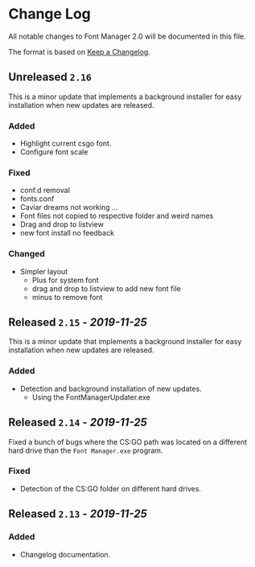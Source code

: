 # Change Log
All notable changes to Font Manager 2.0 will be documented in this file.

The format is based on [Keep a Changelog](http://keepachangelog.com/).
<!-- View template here: https://gist.github.com/juampynr/4c18214a8eb554084e21d6e288a18a2c -->

## Unreleased `2.16` 

This is a minor update that implements a background installer for easy installation when new updates are released.

### Added

* Highlight current csgo font.
* Configure font scale

### Fixed

- conf.d removal
- fonts.conf
- Caviar dreams not working ...
- Font files not copied to respective folder and weird names
- Drag and drop to listview
- new font install no feedback

### Changed

- Simpler layout
  - Plus for system font
  - drag and drop to listview to add new font file
  - minus to remove font


## Released `2.15` *- 2019-11-25*

This is a minor update that implements a background installer for easy installation when new updates are released.

### Added

- Detection and background installation of new updates.
  - Using the FontManagerUpdater.exe

## Released `2.14` *- 2019-11-25*

Fixed a bunch of bugs where the CS:GO path was located on a different hard drive than the `Font Manager.exe` program. 

### Fixed

- Detection of the CS:GO folder on different hard drives.


## Released `2.13` *- 2019-11-25*

### Added

- Changelog documentation.
